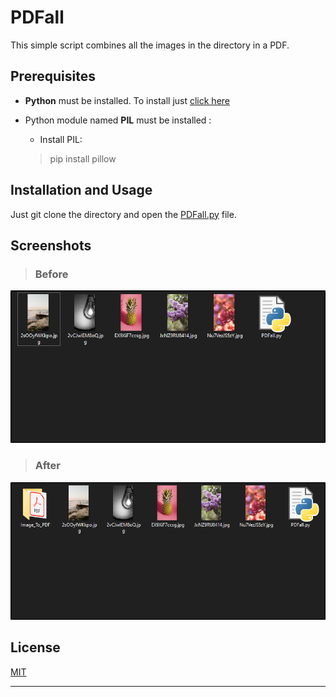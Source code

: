# PDFall

This simple script combines all the images in the directory in a PDF.

## Prerequisites

- **Python** must be installed. To install just [click here](https://www.python.org/downloads/release/python-382/)
- Python module named **PIL** must be installed :
  
  - Install PIL:
  > pip install pillow

## Installation and Usage

Just git clone the directory and open the [PDFall.py](PDFall.py "script") file.

## Screenshots

> ### Before

  ![](PDFall_Readme/all_images.png "Images")


> ### After

  ![](PDFall_Readme/combines_to_PDF.png "Combined PDF")


## License

[MIT](https://choosealicense.com/licenses/mit/)

---
